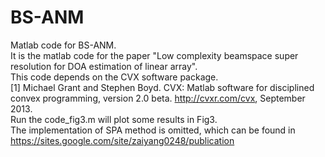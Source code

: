 # BS-ANM
Matlab code for BS-ANM.   
It is the matlab code for the paper "Low complexity beamspace super resolution for DOA estimation of linear array".  
This code depends on the CVX software package.  
[1] Michael Grant and Stephen Boyd. CVX: Matlab software for disciplined convex programming, version 2.0 beta. http://cvxr.com/cvx, September 2013.   
Run the code_fig3.m will plot some results in Fig3.  
The implementation of SPA method is omitted, which can be found in https://sites.google.com/site/zaiyang0248/publication
